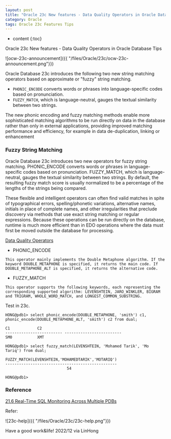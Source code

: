 ```yaml
---
layout: post
title: "Oracle 23c New features - Data Quality Operators in Oracle Database Tips"
category: Oracle
tags: Oracle 23c Features Tips
---
```


* content
{:toc}

Oracle 23c New features - Data Quality Operators in Oracle Database
 Tips

![ocw-23c-announcement]({{ "/files/Oracle/23c/ocw-23c-announcement.png"}})	


Oracle Database 23c introduces the following two new string matching operators based on approximate or "fuzzy" string matching.

- `PHONIC_ENCODE` converts words or phrases into language-specific codes based on pronunciation.
- `FUZZY_MATCH`, which is language-neutral, gauges the textual similarity between two strings.

The new phonic encoding and fuzzy matching methods enable more sophisticated matching algorithms to be run directly on data in the database rather than only in external applications, providing improved matching performance and efficiency, for example in data de-duplication, linking or enhancement









### Fuzzy String Matching

Oracle Database 23c introduces two new operators for fuzzy string matching. PHONIC_ENCODE converts words or phrases in language-specific codes based on pronunciation. FUZZY_MATCH, which is language-neutral, gauges the textual similarity between two strings. By default, the resulting fuzzy match score is usually normalized to be a percentage of the lengths of the strings being compared.

These flexible and intelligent operators can often find valid matches in spite of typographical errors, spelling/phonetic variations, alternative names, initials in place of complete names, and other irregularities that preclude discovery via methods that use exact string matching or regular expressions. Because these operations can be run directly on the database, runtime is much more efficient than in EDO operations where the data must first be moved outside the database for processing.

[Data Quality Operators](https://docs-stage.oracle.com/en/database/oracle/oracle-database/23/sqlrf/data-quality-operators.html#GUID-30540D17-AC84-45F5-A511-75D95F7B0229)

- PHONIC_ENCODE
```
This operator mainly implements the Double Metaphone algorithm. If the keyword DOUBLE_METAPHONE is specified, it returns the main code. If DOUBLE_METAPHONE_ALT is specified, it returns the alternative code.
```
- FUZZY_MATCH
```
This operator supports the following keywords, each representing the corresponding supported algorithm: LEVENSHTEIN, JARO_WINKLER, BIGRAM and TRIGRAM, WHOLE_WORD_MATCH, and LONGEST_COMMON_SUBSTRING.
```
Test in 23c.
```
HONG@pdb1> select phonic_encode(DOUBLE_METAPHONE, 'smith') c1, phonic_encode(DOUBLE_METAPHONE_ALT, 'smith') c2 from dual;

C1			  C2
------------------------- -------------------------
SM0			  XMT

HONG@pdb1> select fuzzy_match(LEVENSHTEIN, 'Mohamed Tarik', 'Mo Tariq') from dual;

FUZZY_MATCH(LEVENSHTEIN,'MOHAMEDTARIK','MOTARIQ')
-------------------------------------------------
					       54

HONG@pdb1> 
```

### Reference 

[21.6 Real-Time SQL Monitoring Across Multiple PDBs](https://docs-stage.oracle.com/en/database/oracle/oracle-database/23/tgsql/monitoring-database-operations.html)

Refer:

![23c-help]({{ "/files/Oracle/23c/23c-help.png"}})


Have a good work&life! 2022/12 via LinHong


